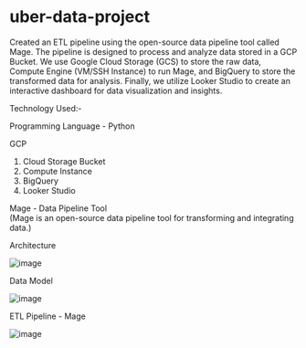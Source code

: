 # uber-data-project

Created an ETL pipeline using the open-source data pipeline tool called Mage. The pipeline is designed to process and analyze data stored in a GCP Bucket. We use Google Cloud Storage (GCS) to store the raw data, Compute Engine (VM/SSH Instance) to run Mage, and BigQuery to store the transformed data for analysis. Finally, we utilize Looker Studio to create an interactive dashboard for data visualization and insights.


Technology Used:-

Programming Language - Python


GCP

1. Cloud Storage Bucket<br>
2. Compute Instance
3. BigQuery
4. Looker Studio


Mage - Data Pipeline Tool<br>
(Mage is an open-source data pipeline tool for transforming and integrating data.)<br>


Architecture

![image](https://github.com/naijilnj/uber-data-project/assets/110610851/7a7c1d56-8148-4be8-a7f1-35315e787fe7)


Data Model

![image](https://github.com/naijilnj/uber-data-project/assets/110610851/b66f716d-bc96-47f4-b02f-d8d06a7b7b2e)


ETL Pipeline - Mage

![image](https://github.com/naijilnj/uber-data-project/assets/110610851/83f68573-58a1-4262-a9fa-bd8a73e1cba2)


